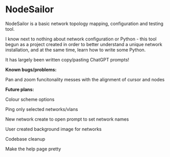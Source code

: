 # NodeSailor

NodeSailor is a basic network topology mapping, configuration and testing tool.  

I know next to nothing about network configuration or Python - this tool begun as a project created in order to better understand a unique network installation, and at the same time, learn how to write some Python.

It has largely been written copy/pasting ChatGPT prompts!    


**Known bugs/problems:**

Pan and zoom funcitonality messes with the alignment of cursor and nodes



**Future plans:**

Colour scheme options

Ping only selected networks/vlans

New network create to open prompt to set network names

User created background image for networks

Codebase cleanup

Make the help page pretty

